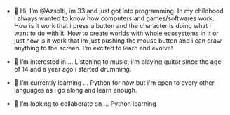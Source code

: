- 👋 Hi, I’m @Azsolti, im 33 and just got into programming. In my childhood i always wanted to know how computers and games/softwares work. How is it work that i press a button and
     the character is doing what i want to do with it. How to create worlds with whole ecosystems in it or just how is it work that im just pushing the mouse button and i can draw
     anything to the screen. I'm excited to learn and evolve!
     
- 👀 I’m interested in ... Listening to music, i'm playing guitar since the age of 14 and a year ago i started drumming.
      
- 🌱 I’m currently learning ...  Python for now but i'm open to every other languages as i go along and learn enough.
- 💞️ I’m looking to collaborate on ... Python learning


<!---
Azsolti/Azsolti is a ✨ special ✨ repository because its `README.md` (this file) appears on your GitHub profile.
You can click the Preview link to take a look at your changes.
--->
